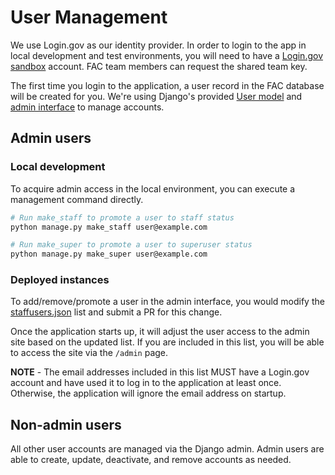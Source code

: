 # User Management

We use Login.gov as our identity provider. In order to login to the app in local development and test environments, you will need to have a [Login.gov sandbox](https://idp.int.identitysandbox.gov/) account. FAC team members can request the shared team key.

The first time you login to the application, a user record in the FAC database will be created for you. We're using Django's provided [User model](https://docs.djangoproject.com/en/4.1/ref/contrib/auth/) and [admin interface](https://docs.djangoproject.com/en/4.1/ref/contrib/admin/) to manage accounts.

## Admin users

### Local development

To acquire admin access in the local environment, you can execute a management command directly.

```bash
# Run make_staff to promote a user to staff status
python manage.py make_staff user@example.com

# Run make_super to promote a user to superuser status
python manage.py make_super user@example.com
```

### Deployed instances

To add/remove/promote a user in the admin interface, you would modify the [staffusers.json](../backend/config/staffusers.json) list and submit a PR for this change.

Once the application starts up, it will adjust the user access to the admin site based on the updated list. If you are included in this list, you will be able to access the site via the `/admin` page.

**NOTE** - The email addresses included in this list MUST have a Login.gov account and have used it to log in to the application at least once. Otherwise, the application will ignore the email address on startup.

## Non-admin users

All other user accounts are managed via the Django admin. Admin users are able to create, update, deactivate, and remove accounts as needed.
